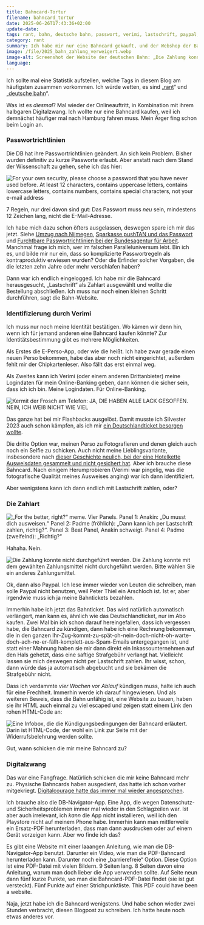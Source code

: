 ```yaml
---
title: Bahncard-Tortur
filename: bahncard_tortur
date: 2025-06-26T17:43:36+02:00
update-date:
tags: rant, bahn, deutsche bahn, passwort, verimi, lastschrift, paypal, barrierefreiheit, digitalzwang
category: rant
summary: Ich habe mir nur eine Bahncard gekauft, und der Webshop der Bahn hat mich wieder in den Wahnsinn getrieben.
image: /file/2025_bahn_zahlung_verweigert.webp
image-alt: Screenshot der Website der deutschen Bahn: „Die Zahlung konnte nicht durchgeführt werden. Die Zahlung konnte mit dem gewählten Zahlungsmittel nicht durchgeführt werden. Bitte wählen Sie ein anderes Zahlungsmittel.“
language:
---
```


Ich sollte mal eine Statistik aufstellen, welche Tags in diesem Blog am häufigsten zusammen vorkommen. Ich würde wetten, es sind „[rant](/tags/rant)“ und „[deutsche bahn](/tags/deutsche-bahn)“.

Was ist es _diesmal_? Mal wieder der Onlineauftritt, in Kombination mit ihrem halbgaren Digitalzwang. Ich wollte nur eine Bahncard kaufen, weil ich demnächst häufiger mal nach Hamburg fahren muss. Mein Ärger fing schon beim Login an.

### Passwortrichtlinien

Die DB hat ihre Passwortrichtlinien geändert. An sich kein Problem. Bisher wurden definitiv zu kurze Passworte erlaubt. Aber anstatt nach dem Stand der Wissenschaft zu gehen, sehe ich das hier:

![For your own security, please choose a password that you have never used before. At least 12 characters, contains uppercase letters, contains lowercase letters, contains numbers, contains special characters, not your e-mail address](/file/2025_bahn_passwortregeln.webp)

7 Regeln, nur drei davon sind gut: Das Passwort muss _neu_ sein, mindestens 12 Zeichen lang, nicht die E-Mail-Adresse.

Ich habe mich dazu schon öfters ausgelassen, deswegen spare ich mir das jetzt. Siehe [Umzug nach Nijmegen](/blogposts/umzug_nijmegen), [Sparkasse pushTAN und das Passwort](/blogposts/sparkasse-passwort) und [Furchtbare Passwortrichtlinien bei der Bundesagentur für Arbeit](/blogposts/ba_passwortrichtlinie). Manchmal frage ich mich, wer im falschen Paralleluniversum lebt. Bin ich es, und bilde mir nur ein, dass so komplizierte Passwortregeln als kontraproduktiv erwiesen wurden? Oder die Erfinder solcher Vorgaben, die die letzten zehn Jahre oder mehr verschlafen haben?

Dann war ich endlich eingelogged. Ich habe mir die Bahncard herausgesucht, „Lastschrift“ als Zahlart ausgewählt und wollte die Bestellung abschließen. Ich muss nur noch einen kleinen Schritt durchführen, sagt die Bahn-Website.

### Identifizierung durch Verimi

Ich muss nur noch meine Identität bestätigen. Wo kämen wir denn hin, wenn ich für jemand anderen eine Bahncard kaufen könnte? Zur Identitätsbestimmung gibt es mehrere Möglichkeiten.

Als Erstes die E-Perso-App, oder wie die heißt. Ich habe zwar gerade einen neuen Perso bekommen, habe das aber noch nicht eingerichtet, außerdem fehlt mir der Chipkartenleser. Also fällt das erst einmal weg.

Als Zweites kann ich Verimi (oder einem anderen Drittanbieter) meine Logindaten für mein Online-Banking geben, dann können die sicher sein, dass ich ich bin. Meine Logindaten. Für Online-Banking.

![Kermit der Frosch am Telefon: JA, DIE HABEN ALLE LACK GESOFFEN. NEIN, ICH WEIß NICHT WIE VIEL](/file/kermit_lack_gesoffen.webp)

Das ganze hat bei mir Flashbacks ausgelöst. Damit musste ich Silvester 2023 auch schon kämpfen, als ich mir [ein Deutschlandticket besorgen wollte](/blogposts/deutschlandticket_jagd).

Die dritte Option war, meinen Perso zu Fotografieren und denen gleich auch noch ein Selfie zu schicken. Auch nicht meine Lieblingsvariante, insbesondere nach [dieser Geschichte neulich, bei der eine Hotelkette Ausweisdaten gesammelt und nicht gesichert hat](https://www.ccc.de/de/updates/2025/ausgecheckt-hotelkette-numa-veroffentlicht-ausweisdaten). Aber ich brauche diese Bahncard. Nach einigem Herumprobieren (Verimi war pingelig, was die fotografische Qualität meines Ausweises anging) war ich dann identifiziert.

Aber wenigstens kann ich dann endlich mit Lastschrift zahlen, oder?

### Die Zahlart

![„For the better, right?“ meme. Vier Panels. Panel 1: Anakin: „Du musst dich ausweisen.“ Panel 2: Padme (fröhlich): „Dann kann ich per Lastschrift zahlen, richtig?“. Panel 3: Beat Panel, Anakin schweigt. Panel 4: Padme (zweifelnd): „Richtig?“](/file/padme_anakin_ausweisen_lastschrift.webp)

Hahaha. Nein.

![Die Zahlung konnte nicht durchgeführt werden. Die Zahlung konnte mit dem gewählten Zahlungsmittel nicht durchgeführt werden. Bitte wählen Sie ein anderes Zahlungsmittel.](/file/2025_bahn_zahlung_verweigert.webp)

Ok, dann also Paypal. Ich lese immer wieder von Leuten die schreiben, man solle Paypal nicht benutzen, weil Peter Thiel ein Arschloch ist. Ist er, aber irgendwie muss ich ja meine Bahntickets bezahlen.

Immerhin habe ich jetzt das Bahnticket. Das wird natürlich automatisch verlängert, man kann es, ähnlich wie das Deutschlandticket, nur im Abo kaufen. Zwei Mal bin ich schon darauf hereingefallen, dass ich vergessen habe, die Bahncard zu kündigen, dann habe ich eine Rechnung bekommen, die in den ganzen Ihr-Zug-kommt-zu-spät-oh-nein-doch-nicht-oh-warte-doch-ach-ne-er-fällt-komplett-aus-Spam-Emails untergegangen ist, und statt einer Mahnung haben sie mir dann direkt ein Inkassounternehmen auf den Hals gehetzt, dass eine saftige Strafgebühr verlangt hat. Vielleicht lassen sie mich deswegen nicht per Lastschrift zahlen. Ihr wisst, schon, dann würde das ja automatisch abgebucht und sie bekämen die Strafgebühr nicht.

Dass ich verdammte _vier Wochen vor Ablauf_ kündigen muss, halte ich auch für eine Frechheit. Immerhin werde ich darauf hingewiesen. Und als weiteren Beweis, dass die Bahn unfähig ist, eine Website zu bauen, haben sie ihr HTML auch einmal zu viel escaped und zeigen statt einem Link den rohen HTML-Code an:

![Eine Infobox, die die Kündigungsbedingungen der Bahncard erläutert. Darin ist HTML-Code, der wohl ein Link zur Seite mit der Widerrufsbelehrung werden sollte.](/file/2025_bahncard_html.webp "Vielleicht sollte ich froh sein, dass sie überhaupt versucht haben, ein a-Element zu nehmen anstatt ein span-Element mit Javascript zu zweckentfremden.")

Gut, wann schicken die mir meine Bahncard zu?

### Digitalzwang

Das war eine Fangfrage. Natürlich schicken die mir keine Bahncard mehr zu. Physische Bahncards haben ausgedient, das hatte ich schon vorher mitgekriegt. [Digitalcourage hatte das immer mal wieder angesprochen](https://digitalcourage.de/blog/2024/ohne-kundenkonto-kein-guenstiges-ticket).

Ich brauche also die DB-Navigator-App. Eine App, die wegen Datenschutz- und Sicherheitsproblemen immer mal wieder in den Schlagzeilen war. Ist aber auch irrelevant, ich _kann_ die App nicht installieren, weil ich den Playstore nicht auf meinem Phone habe. Immerhin kann man mittlerweile ein Ersatz-PDF herunterladen, dass man dann ausdrucken oder auf einem Gerät vorzeigen kann. Aber wo finde ich das?

Es gibt eine Website mit einer laaangen Anleitung, wie man die DB-Navigator-App benutzt. Darunter ein Video, wie man die PDF-Bahncard herunterladen kann. Darunter noch eine „barrierefreie“ Option. Diese Option ist eine PDF-Datei mit vielen Bildern. 9 Seiten lang. 8 Seiten davon eine Anleitung, warum man doch lieber die App verwenden sollte. Auf Seite neun dann fünf kurze Punkte, wo man die Bahncard-PDF-Datei findet (sie ist gut versteckt). Fünf Punkte auf einer Strichpunktliste. This PDF could have been a website.

Naja, jetzt habe ich die Bahncard wenigstens. Und habe schon wieder zwei Stunden verbracht, diesen Blogpost zu schreiben. Ich hatte heute noch etwas anderes vor.
